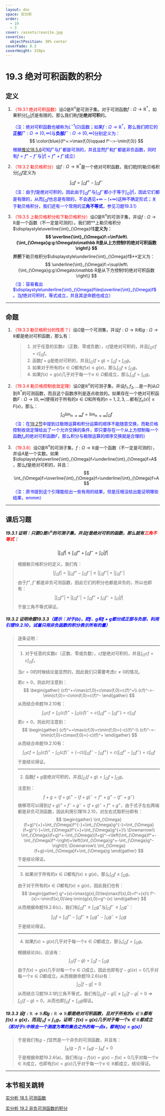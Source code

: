 ```yaml
---
layout: doc
space: 实分析
order:
  - 19
  - 3
cover: /assets/reunite.jpg
coverCss:
  objectPosition: 30% center
coverFade: 0.3
coverHeight: 320px
---
```

# 19.3 绝对可积函数的积分

## 定义

1. <span style='color:red'>（19.3.1 绝对可积函数）</span>设$\Omega$是$\mathbb R^n$是可测子集。对于可测函数$f:\Omega\to\mathbb R^*$，如果积分$\displaystyle\int_{\Omega}|f|$是有限的，那么我们称$f$是**绝对可积**的。

   <span style='color:blue'>（注：绝对可积函数也被称为$L^{-1}(\Omega)$函数；如果$f:\Omega\to\mathbb R^*$，那么我们把它的**正部**$f^+:\Omega\to[0,\infty]$与**负部**$f^-:\Omega\to[0,\infty]$分别定义为：</span>
   $$
   \color{blue}{f^+:=\max(f,0)\qquad f^-:=-\min(f,0)}
   $$
   <span style='color:blue'>根据[推论18.5.6](../Chap18/Sec5.md)可知$f^+$与$f^-$都是可测的，并且显然$f^+$和$f^-$都是非负函数，同时有$f=f^+-f^-$与$|f|=f^++f^-$成立）</span>

2. <span style='color:red'>（19.3.2 勒贝格积分）</span>设$f:\Omega\to\mathbb R^*$是一个绝对可积函数，我们把$f$的勒贝格积分$\displaystyle\int_{\Omega}f$定义为
   $$
   \int_{\Omega}f=\int_{\Omega}f^+-\int_{\Omega}f^-
   $$
   <span style='color:blue'>（注：由于$f$是绝对可积的，因此由于$\displaystyle\int_{\Omega}f^+$与$\displaystyle\int_{\Omega}f^-$都小于等于$\displaystyle\int_{\Omega}|f|$，因此它们都是有限的，从而$\displaystyle\int_{\Omega}f$也总是有限的，不会遇见$+\infty-(+\infty)$这种不确定形式；关于勒贝格积分，我们还有一个常用的**三角不等式**，参见习题19.3.1）</span>

3. <span style='color:red'>（19.3.5 上勒贝格积分和下勒贝格积分）</span>设$\Omega$是$\mathbb R^n$的可测子集，并设$f:\Omega\to\mathbb R$是一个函数（不一定是可测的）。我们把**上勒贝格积分$\displaystyle\overline{\int}_{\Omega}f$**定义为：
   $$
   \overline{\int}_{\Omega}f:=\inf\left\{\int_{\Omega}g:g:\Omega\to\mathbb R是从上方控制f的绝对可积函数\right\}
   $$
   并把**下勒贝格积分$\displaystyle\underline{\int}_{\Omega}f$**定义为：
   $$
   \underline{\int}_{\Omega}f:=\sup\left\{\int_{\Omega}g:g:\Omega\to\mathbb R是从下方控制f的绝对可积函数\right\}
   $$
   <span style='color:blue'>（注：容易看出$\displaystyle\underline{\int}_{\Omega}f\leq\overline{\int}_{\Omega}f$。当$f$绝对可积时，等式成立，并且其逆命题也成立）</span>

---

## 命题

1. <span style='color:red'>（19.3.3 勒贝格积分的性质？）</span>设$\Omega$是一个可测集，并设$f:\Omega\to\mathbb R$和$g:\Omega\to\mathbb R$都是绝对可积函数，那么有：

   > 1. 对于任意的实数$c$（正数、零或负数），$cf$是绝对可积的，并且$\displaystyle\int_{\Omega}cf=c\int_{\Omega}f$。
   > 2. 函数$f+g$是绝对可积的，并且$\displaystyle\int_{\Omega}(f+g)=\int_{\Omega}f+\int_{\Omega}g$。
   > 3. 如果对于所有的$x\in\Omega$都有$f(x)\leq g(x)$，那么$\displaystyle\int_{\Omega}f\leq\int_{\Omega}g$。
   > 4. 如果$f(x)=g(x)$几乎对于每一个$x\in\Omega$都成立，那么$\displaystyle\int_{\Omega}f=\int_{\Omega}g$。

2. <span style='color:red'>（19.3.4 勒贝格控制收敛定理）</span>设$\Omega$是$\mathbb R^n$的可测子集，并设$f_1,f_2,...$是一列从$\Omega$到$\mathbb R^*$的可测函数，而且这个函数序列是逐点收敛的。如果存在一个绝对可积函数$F:\Omega\to[0,\infty]$使得对于所有的$x\in\Omega$和所有的$n=1,2,3,...$都有$|f_n(x)|\leq F(x)$，那么：
   $$
   \int_{\Omega}\lim_{n\to\infty}f=\lim_{n\to\infty}\int_{\Omega}f
   $$
   <span style='color:blue'>（注：在[19.2节](../Chap19/Sec2.md)中提到过极限运算和积分运算的顺序不能随意交换，而勒贝格控制收敛定理给出了一个允许交换的条件，即只要存在一个从上方控制每一个函数$f_n$的绝对可积函数$F$，那么积分与极限运算的顺序交换就是合理的）</span>
   
3. <span style='color:red'>（19.3.6）</span>设$\Omega$是$\mathbb R^n$的可测子集，$f:\Omega\to\mathbb R$是一个函数（不一定是可测的），并设$A$是一个实数。如果$\displaystyle\overline{\int}_{\Omega}f=\underline{\int}_{\Omega}f=A$，那么$f$是绝对可积的，并且：
   $$
   \int_{\Omega}f=\overline{\int}_{\Omega}f=\underline{\int}_{\Omega}f=A
   $$
   <span style='color:blue'>（注：原书提到这个引理能给出一些有用的结果，但是压根没给出能证明哪些结果，emmm）</span>

---

## 课后习题

##### 19.3.1 证明：只要$\Omega$是$\mathbb R^n$的可测子集，并且$f$是绝对可积的函数，那么就有<span style='color:red'>三角不等式</span>：

$$
\left|\int_{\Omega}f\right|\leq\int_{\Omega}f^++\int_{\Omega}f^-=\int_{\Omega}|f|
$$

> 根据勒贝格积分的定义，我们有：
> $$
> \left|\int_{\Omega}f\right|=\left|\int_{\Omega}f^+-\int_{\Omega}f^-\right|\leq\left|\int_{\Omega}f^+\right|+\left|\int_{\Omega}f^-\right|
> $$
> 由于$f^+,f^-$都是非负可测函数，因此它们的积分也都是非负的，所以也即有：
> $$
> \left|\int_{\Omega}f^+\right|+\left|\int_{\Omega}f^-\right|=\int_{\Omega}f^++\int_{\Omega}f^-=\int_{\Omega}|f|
> $$
> 于是三角不等式得证。

##### 19.3.2 证明命题19.3.3<span style='color:blue'>（提示：对于(b)，把$f$、$g$和$f+g$都分成正部与负部，利用引理19.2.10，试着只用非负函数的积分表示所有的量）</span>

> 逐条证明：
>
> ---
>
> 1. 对于任意的实数$c$（正数、零或负数），$cf$是绝对可积的，并且$\displaystyle\int_{\Omega}cf=c\int_{\Omega}f$。
>
> 当$c=0$的时候结论是显然的，因此我们只需要考虑$c\ne 0$的情况。
>
> 若$c>0$，则此时注意到：
> $$
> \begin{gather}
> (cf)^+=\max(cf,0)=c\max(f,0)=c(f)^+\\
> (cf)^-=-\min(cf,0)=-c\min(f,0)=c(f)^-
> \end{gather}
> $$
> 从而结合命题19.2.10有：
> $$
> \int_{\Omega}cf=\int_{\Omega}(cf)^+-\int_{\Omega}(cf)^-=c\left(\int_{\Omega}f^+-\int_{\Omega}f^-\right)=c\int_{\Omega}f
> $$
> 若$c<0$​，则此时注意到：
> $$
> \begin{gather}
> (cf)^+=\max(cf,0)=c\min(f,0)=(-c)(f)^-\\
> (cf)^-=-\min(cf,0)=c\max(f,0)=(-c)(f)^+
> \end{gather}
> $$
> 从而结合命题19.2.10有：
> $$
> \int_{\Omega}cf=\int_{\Omega}(cf)^+-\int_{\Omega}(cf)^-=(-c)\left(\int_{\Omega}f^--\int_{\Omega}f^+\right)=c\left(\int_{\Omega}f^+-\int_{\Omega}f^-\right)=c\int_{\Omega}f
> $$
> 于是结论得证。
>
> ---
>
> 2. 函数$f+g$是绝对可积的，并且$\displaystyle\int_{\Omega}(f+g)=\int_{\Omega}f+\int_{\Omega}g$。
>
> 注意到：
> $$
> f+g=(f+g)^{+}-(f+g)^{-}=f^{+}+g^{+}-(f^{-}+g^{-})
> $$
> 做移项可以得到$(f+g)^{+}+f^{-}+g^{-}=(f+g)^{-}+f^{+}+g^{+}$，由于式子左右两端都是非负可测函数，因此利用引理19.2.10，对左右式取积分即有：
> $$
> \begin{gather}
> \int_{\Omega}(f+g)^{+}+\int_{\Omega}f^{-}+\int_{\Omega}g^{-}=\int_{\Omega}(f+g)^{-}+\int_{\Omega}f^{+}+\int_{\Omega}g^{+}\\
> \Downarrow\\
> \int_{\Omega}(f+g)^+-\int_{\Omega}(f+g)^-=\left(\int_{\Omega}f^+-\int_{\Omega}f^-\right)+\left(\int_{\Omega}g^+-\int_{\Omega}g^-\right)\\
> \Downarrow\\
> \int_{\Omega}(f+g)=\int_{\Omega}f+\int_{\Omega}g
> \end{gather}
> $$
> 于是结论得证。
>
> ---
>
> 3. 如果对于所有的$x\in\Omega$都有$f(x)\leq g(x)$，那么$\displaystyle\int_{\Omega}f\leq\int_{\Omega}g$。
>
> 由于对于所有的$x\in\Omega$都有$f(x)\leq g(x)$，因此我们也有：
> $$
> \begin{gather}
> g^+(x)=\max(g(x),0)\leq\max(f(x),0)=f^+(x)\\
> f^-(x)=-\min(f(x),0)\leq-\min(g(x),0)=g^-(x)
> \end{gather}
> $$
> 从而根据命题19.2.6(c)，我们有$\displaystyle\int_{\Omega}f^+\geq\int_{\Omega}g^+$与$\displaystyle\int_{\Omega}f^-\leq\int_{\Omega}g^-$：
> $$
> \int_{\Omega}f=\int_{\Omega}f^+-\int_{\Omega}f^-\geq\int_{\Omega}g^+-\int_{\Omega}g^-=\int_{\Omega}g
> $$
> 于是结论得证。
>
> ---
>
> 4. 如果$f(x)=g(x)$几乎对于每一个$x\in\Omega$都成立，那么$\displaystyle\int_{\Omega}f=\int_{\Omega}g$。
>
> 根据结论(b)，应该有：
> $$
> \int_{\Omega}(f-g)=\int_{\Omega}f-\int_{\Omega}g
> $$
> 由于$f(x)=g(x)$几乎对每一个$x\in\Omega$成立，因此也即有$(f-g)(x)=0$几乎对每一个$x\in\Omega$都成立。从而根据命题19.2.6(a)有：
> $$
> \int_{\Omega}|f-g|=0
> $$
> 从而结合习题19.3.1的三角不等式，我们有$\displaystyle\left|\int_{\Omega}(f-g)\right|\leq\int_{\Omega}|f-g|=0\Longrightarrow\int_{\Omega}(f-g)=0$，从而也即$\displaystyle\int_{\Omega}f=\int_{\Omega}g$得证。

##### 19.3.3 设$f:\mathbb R\to\mathbb R$和$g:\mathbb R\to\mathbb R$都是绝对可积函数，且对于所有的$x\in\mathbb R$都有$f(x)\leq g(x)$，而且$\displaystyle\int_{\mathbb R}f=\int_{\mathbb R}g$。证明：$f(x)=g(x)$几乎对于每一个$x\in\mathbb R$都成立<span style='color:blue'>（即对于$\mathbb R$中除去一个测度为零的集合之外的每一点$x$，都有$f(x)=g(x)$）</span>

> 于是我们有$g-f$显然是一个非负的可测函数，并且有：
> $$
> \int_{\mathbb R}(g-f)=\int_{\mathbb R}g-\int_{\mathbb R}f=0
> $$
> 于是根据命题19.2.6(a)，我们有$(g-f)(x)=g(x)-f(x)=0$几乎对每一个$x\in\mathbb R$成立，也即有$f(x)=g(x)$几乎对于每一个$x\in\mathbb R$都成立，结论得证。

---

## 本节相关跳转

[实分析 18.5 可测函数](../Chap18/Sec5.md)

[实分析 19.2 非负可测函数的积分](../Chap19/Sec2.md)

